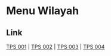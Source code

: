 # Menu Wilayah

## Link

[TPS 001](https://github.com/gigit-pemilu/pemilu-2024-94-papua-tengah/tree/main/pilpres/hitung-suara/sub/94-papua-tengah/sub/05-puncak/sub/24-gome-utara/sub/2003-tobenggi/sub/001-tps)
 | 
[TPS 002](https://github.com/gigit-pemilu/pemilu-2024-94-papua-tengah/tree/main/pilpres/hitung-suara/sub/94-papua-tengah/sub/05-puncak/sub/24-gome-utara/sub/2003-tobenggi/sub/002-tps)
 | 
[TPS 003](https://github.com/gigit-pemilu/pemilu-2024-94-papua-tengah/tree/main/pilpres/hitung-suara/sub/94-papua-tengah/sub/05-puncak/sub/24-gome-utara/sub/2003-tobenggi/sub/003-tps)
 | 
[TPS 004](https://github.com/gigit-pemilu/pemilu-2024-94-papua-tengah/tree/main/pilpres/hitung-suara/sub/94-papua-tengah/sub/05-puncak/sub/24-gome-utara/sub/2003-tobenggi/sub/004-tps)

